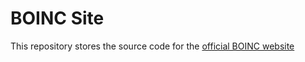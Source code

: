 # BOINC Site

This repository stores the source code for the [official BOINC website](https://boinc.berkeley.edu/) 
